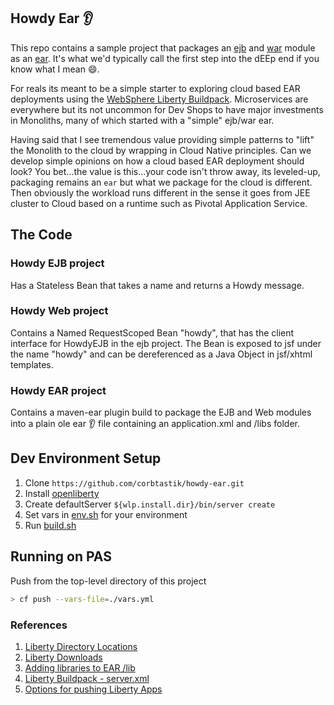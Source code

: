 ## Howdy Ear :ear:

This repo contains a sample project that packages an [ejb](https://en.wikipedia.org/wiki/Enterprise_JavaBeans) and [war](https://en.wikipedia.org/wiki/WAR_(file_format)) module as an [ear](https://en.wikipedia.org/wiki/EAR_(file_format)).  It's what we'd typically call the first step into the dEEp end if you know what I mean :smile:.

For reals its meant to be a simple starter to exploring cloud based EAR deployments using the [WebSphere Liberty Buildpack](https://github.com/cloudfoundry/ibm-websphere-liberty-buildpack).  Microservices are everywhere but its not uncommon for Dev Shops to have major investments in Monoliths, many of which started with a "simple" ejb/war ear.

Having said that I see tremendous value providing simple patterns to "lift" the Monolith to the cloud by wrapping in Cloud Native principles.  Can we develop simple opinions on how a cloud based EAR deployment should look?  You bet...the value is this...your code isn't throw away, its leveled-up, packaging remains an ``ear`` but what we package for the cloud is different.  Then obviously the workload runs different in the sense it goes from JEE cluster to Cloud based on a runtime such as Pivotal Application Service.

## The Code

### Howdy EJB project

Has a Stateless Bean that takes a name and returns a Howdy message.

### Howdy Web project

Contains a Named RequestScoped Bean "howdy", that has the client interface for HowdyEJB in the ejb project.  The Bean is exposed to jsf under the name "howdy" and can be dereferenced as a Java Object in jsf/xhtml templates.

### Howdy EAR project

Contains a maven-ear plugin build to package the EJB and Web modules into a plain ole ear :ear: file containing an application.xml and /libs folder.

## Dev Environment Setup

1. Clone ``https://github.com/corbtastik/howdy-ear.git``
1. Install [openliberty](https://openliberty.io/downloads/)
1. Create defaultServer ``${wlp.install.dir}/bin/server create``
1. Set vars in [env.sh](ear/src/main/bash/env.sh) for your environment
1. Run [build.sh](ear/src/main/bash/build.sh)



## Running on PAS  

Push from the top-level directory of this project  

```bash
> cf push --vars-file=./vars.yml
```

### References

1. [Liberty Directory Locations](https://www.ibm.com/support/knowledgecenter/en/SSEQTP_liberty/com.ibm.websphere.wlp.doc/ae/rwlp_dirs.html)  
2. [Liberty Downloads](https://openliberty.io/downloads/)  
3. [Adding libraries to EAR /lib](https://www.ibm.com/support/knowledgecenter/en/SSHR6W/com.ibm.websphere.wdt.doc/topics/add_libs_to_ear_lib_dir.html)  
4. [Liberty Buildpack - server.xml](https://github.com/cloudfoundry/ibm-websphere-liberty-buildpack/blob/master/docs/server-xml-options.md)  
5. [Options for pushing Liberty Apps](https://console.bluemix.net/docs/runtimes/liberty/optionsForPushing.html#options_for_pushing)  
